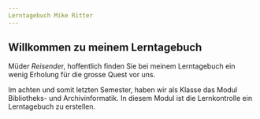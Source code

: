 ```yaml
---
Lerntagebuch Mike Ritter
---
```


## Willkommen zu meinem Lerntagebuch

Müde*r Reisende*r, hoffentlich finden Sie bei meinem Lerntagebuch ein wenig Erholung für die grosse Quest vor uns.

Im achten und somit letzten Semester, haben wir als Klasse das Modul Bibliotheks- und Archivinformatik. In diesem Modul ist die Lernkontrolle ein Lerntagebuch zu erstellen.
